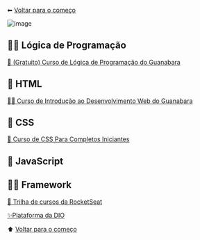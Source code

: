 ⬅ [Voltar para o começo](../README.md)

![image](https://user-images.githubusercontent.com/94902491/143682822-53f02873-d650-42bf-bafa-018eaa362294.png)

## 👶🏽 Lógica de Programação

[👾 (Gratuito) Curso de Lógica de Programação do Guanabara](https://youtube.com/playlist?list=PLHz_AreHm4dmSj0MHol_aoNYCSGFqvfXV)


## 📕 HTML

[👨‍💻 Curso de Introdução ao Desenvolvimento Web do Guanabara](https://youtube.com/playlist?list=PLHz_AreHm4dkZ9-atkcmcBaMZdmLHft8n)


## 🎨 CSS

[🎇 Curso de CSS Para Completos Iniciantes](https://www.youtube.com/watch?v=r11FflkQqJs)


## 🧠 JavaScript


## 👨‍💻 Framework


[🚀 Trilha de cursos da RocketSeat](https://app.rocketseat.com.br/discover/trails) 

[✨Plataforma da DIO](https://web.dio.me/home)

⬆ [Voltar para o começo]()
